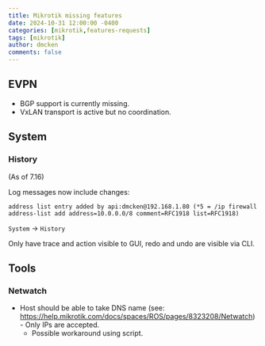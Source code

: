 ```yaml
---
title: Mikrotik missing features
date: 2024-10-31 12:00:00 -0400
categories: [mikrotik,features-requests]
tags: [mikrotik]
author: dmcken
comments: false
---
```



## EVPN

* BGP support is currently missing.
* VxLAN transport is active but no coordination.

## System

### History

(As of 7.16)

Log messages now include changes:
```
address list entry added by api:dmcken@192.168.1.80 (*5 = /ip firewall address-list add address=10.0.0.0/8 comment=RFC1918 list=RFC1918)
```

`System` -> `History`

Only have trace and action visible to GUI, redo and undo are visible via CLI.


## Tools

### Netwatch

* Host should be able to take DNS name (see: https://help.mikrotik.com/docs/spaces/ROS/pages/8323208/Netwatch) - Only IPs are accepted.
  * Possible workaround using script.

